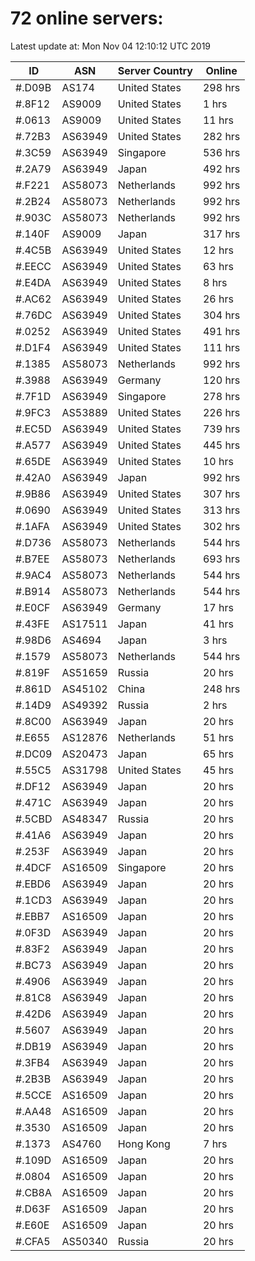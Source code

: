 # 72 online servers:

Latest update at: Mon Nov 04 12:10:12 UTC 2019

| ID | ASN | Server Country | Online |
| -- | --- | -------------- | ------ |
| #.D09B | AS174 | United States | 298 hrs |
| #.8F12 | AS9009 | United States | 1 hrs |
| #.0613 | AS9009 | United States | 11 hrs |
| #.72B3 | AS63949 | United States | 282 hrs |
| #.3C59 | AS63949 | Singapore | 536 hrs |
| #.2A79 | AS63949 | Japan | 492 hrs |
| #.F221 | AS58073 | Netherlands | 992 hrs |
| #.2B24 | AS58073 | Netherlands | 992 hrs |
| #.903C | AS58073 | Netherlands | 992 hrs |
| #.140F | AS9009 | Japan | 317 hrs |
| #.4C5B | AS63949 | United States | 12 hrs |
| #.EECC | AS63949 | United States | 63 hrs |
| #.E4DA | AS63949 | United States | 8 hrs |
| #.AC62 | AS63949 | United States | 26 hrs |
| #.76DC | AS63949 | United States | 304 hrs |
| #.0252 | AS63949 | United States | 491 hrs |
| #.D1F4 | AS63949 | United States | 111 hrs |
| #.1385 | AS58073 | Netherlands | 992 hrs |
| #.3988 | AS63949 | Germany | 120 hrs |
| #.7F1D | AS63949 | Singapore | 278 hrs |
| #.9FC3 | AS53889 | United States | 226 hrs |
| #.EC5D | AS63949 | United States | 739 hrs |
| #.A577 | AS63949 | United States | 445 hrs |
| #.65DE | AS63949 | United States | 10 hrs |
| #.42A0 | AS63949 | Japan | 992 hrs |
| #.9B86 | AS63949 | United States | 307 hrs |
| #.0690 | AS63949 | United States | 313 hrs |
| #.1AFA | AS63949 | United States | 302 hrs |
| #.D736 | AS58073 | Netherlands | 544 hrs |
| #.B7EE | AS58073 | Netherlands | 693 hrs |
| #.9AC4 | AS58073 | Netherlands | 544 hrs |
| #.B914 | AS58073 | Netherlands | 544 hrs |
| #.E0CF | AS63949 | Germany | 17 hrs |
| #.43FE | AS17511 | Japan | 41 hrs |
| #.98D6 | AS4694 | Japan | 3 hrs |
| #.1579 | AS58073 | Netherlands | 544 hrs |
| #.819F | AS51659 | Russia | 20 hrs |
| #.861D | AS45102 | China | 248 hrs |
| #.14D9 | AS49392 | Russia | 2 hrs |
| #.8C00 | AS63949 | Japan | 20 hrs |
| #.E655 | AS12876 | Netherlands | 51 hrs |
| #.DC09 | AS20473 | Japan | 65 hrs |
| #.55C5 | AS31798 | United States | 45 hrs |
| #.DF12 | AS63949 | Japan | 20 hrs |
| #.471C | AS63949 | Japan | 20 hrs |
| #.5CBD | AS48347 | Russia | 20 hrs |
| #.41A6 | AS63949 | Japan | 20 hrs |
| #.253F | AS63949 | Japan | 20 hrs |
| #.4DCF | AS16509 | Singapore | 20 hrs |
| #.EBD6 | AS63949 | Japan | 20 hrs |
| #.1CD3 | AS63949 | Japan | 20 hrs |
| #.EBB7 | AS16509 | Japan | 20 hrs |
| #.0F3D | AS63949 | Japan | 20 hrs |
| #.83F2 | AS63949 | Japan | 20 hrs |
| #.BC73 | AS63949 | Japan | 20 hrs |
| #.4906 | AS63949 | Japan | 20 hrs |
| #.81C8 | AS63949 | Japan | 20 hrs |
| #.42D6 | AS63949 | Japan | 20 hrs |
| #.5607 | AS63949 | Japan | 20 hrs |
| #.DB19 | AS63949 | Japan | 20 hrs |
| #.3FB4 | AS63949 | Japan | 20 hrs |
| #.2B3B | AS63949 | Japan | 20 hrs |
| #.5CCE | AS16509 | Japan | 20 hrs |
| #.AA48 | AS16509 | Japan | 20 hrs |
| #.3530 | AS16509 | Japan | 20 hrs |
| #.1373 | AS4760 | Hong Kong | 7 hrs |
| #.109D | AS16509 | Japan | 20 hrs |
| #.0804 | AS16509 | Japan | 20 hrs |
| #.CB8A | AS16509 | Japan | 20 hrs |
| #.D63F | AS16509 | Japan | 20 hrs |
| #.E60E | AS16509 | Japan | 20 hrs |
| #.CFA5 | AS50340 | Russia | 20 hrs |

